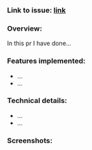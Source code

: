 ### **Link to issue:** [link](https://github.com/)

### **Overview:**
  In this pr I have done...

### **Features implemented:**
  - ...
  - ...

### **Technical details:**
  - ...
  - ...

### **Screenshots:**
